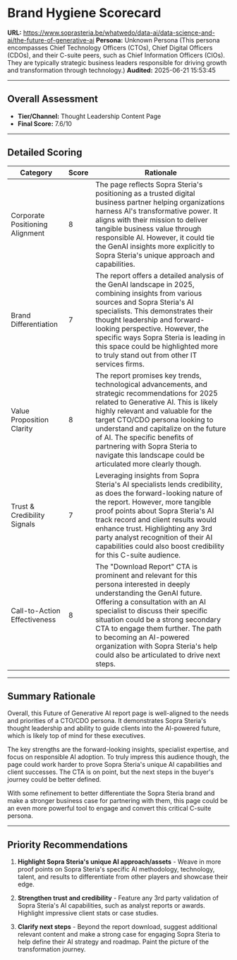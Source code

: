 # Brand Hygiene Scorecard

**URL:** https://www.soprasteria.be/whatwedo/data-ai/data-science-and-ai/the-future-of-generative-ai
**Persona:** Unknown Persona (This persona encompasses Chief Technology Officers (CTOs), Chief Digital Officers (CDOs), and their C-suite peers, such as Chief Information Officers (CIOs). They are typically strategic business leaders responsible for driving growth and transformation through technology.)
**Audited:** 2025-06-21 15:53:45

---

## Overall Assessment

- **Tier/Channel:** Thought Leadership Content Page
- **Final Score:** 7.6/10

---

## Detailed Scoring

| Category | Score | Rationale |
| -------- | ----- | --------- |
| Corporate Positioning Alignment | 8 | The page reflects Sopra Steria's positioning as a trusted digital business partner helping organizations harness AI's transformative power. It aligns with their mission to deliver tangible business value through responsible AI. However, it could tie the GenAI insights more explicitly to Sopra Steria's unique approach and capabilities. |
| Brand Differentiation | 7 | The report offers a detailed analysis of the GenAI landscape in 2025, combining insights from various sources and Sopra Steria's AI specialists. This demonstrates their thought leadership and forward-looking perspective. However, the specific ways Sopra Steria is leading in this space could be highlighted more to truly stand out from other IT services firms. |
| Value Proposition Clarity | 8 | The report promises key trends, technological advancements, and strategic recommendations for 2025 related to Generative AI. This is likely highly relevant and valuable for the target CTO/CDO persona looking to understand and capitalize on the future of AI. The specific benefits of partnering with Sopra Steria to navigate this landscape could be articulated more clearly though. |
| Trust & Credibility Signals | 7 | Leveraging insights from Sopra Steria's AI specialists lends credibility, as does the forward-looking nature of the report. However, more tangible proof points about Sopra Steria's AI track record and client results would enhance trust. Highlighting any 3rd party analyst recognition of their AI capabilities could also boost credibility for this C-suite audience. |
| Call-to-Action Effectiveness | 8 | The "Download Report" CTA is prominent and relevant for this persona interested in deeply understanding the GenAI future. Offering a consultation with an AI specialist to discuss their specific situation could be a strong secondary CTA to engage them further. The path to becoming an AI-powered organization with Sopra Steria's help could also be articulated to drive next steps. |

---

## Summary Rationale

Overall, this Future of Generative AI report page is well-aligned to the needs and priorities of a CTO/CDO persona. It demonstrates Sopra Steria's thought leadership and ability to guide clients into the AI-powered future, which is likely top of mind for these executives. 

The key strengths are the forward-looking insights, specialist expertise, and focus on responsible AI adoption. To truly impress this audience though, the page could work harder to prove Sopra Steria's unique AI capabilities and client successes. The CTA is on point, but the next steps in the buyer's journey could be better defined.

With some refinement to better differentiate the Sopra Steria brand and make a stronger business case for partnering with them, this page could be an even more powerful tool to engage and convert this critical C-suite persona.

---

## Priority Recommendations

1. **Highlight Sopra Steria's unique AI approach/assets** - Weave in more proof points on Sopra Steria's specific AI methodology, technology, talent, and results to differentiate from other players and showcase their edge.

2. **Strengthen trust and credibility** - Feature any 3rd party validation of Sopra Steria's AI capabilities, such as analyst reports or awards. Highlight impressive client stats or case studies.

3. **Clarify next steps** - Beyond the report download, suggest additional relevant content and make a strong case for engaging Sopra Steria to help define their AI strategy and roadmap. Paint the picture of the transformation journey.
